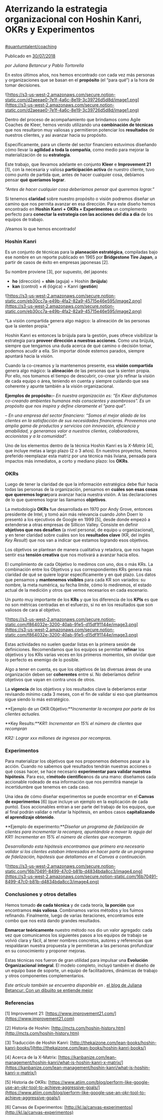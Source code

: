 # Aterrizando la estrategia organizacional con Hoshin Kanri, OKRs y Experimentos

##

[#quantumtalent/coaching](bear://x-callback-url/open-tag?name=quantumtalent/coaching)

Publicado en [30/07/2018](https://pablotortorella.wordpress.com/2018/07/30/estrategia-con-hoshin-kanri-okrs-y-experimentos/)

_por Juliana Betancur y Pablo Tortorella_

En estos últimos años, nos hemos encontrado con cada vez más personas y organizaciones que se basan en el **propósito** (el “para qué”) a la hora de tomar decisiones.

![https://s3-us-west-2.amazonaws.com/secure.notion-static.com/d2aeeae0-7e1f-4a6c-8e19-3c39726d5d8d/image1.png](https://s3-us-west-2.amazonaws.com/secure.notion-static.com/d2aeeae0-7e1f-4a6c-8e19-3c39726d5d8d/image1.png)

Dentro del proceso de acompañamiento que brindamos como Agile Coaches de Kleer, hemos venido utilizando una **combinación de técnicas** que nos resultaron muy valiosas y permitieron potenciar los **resultados** de nuestros clientes, y así avanzar hacia su propósito.

Específicamente, para un cliente del sector financiero estuvimos diseñando cómo llevar la **agilidad a toda la compañía**, como medio para mejorar la materialización de su **estrategia**.

Este trabajo, que llevamos adelante en conjunto **Kleer** e **Improvement 21** \[1], con la necesaria y valiosa **participación activa** de nuestro cliente, tuvo como punto de partida que, antes de hacer cualquier cosa, debíamos pensar **qué queríamos lograr**.

_“Antes de hacer cualquier cosa deberíamos pensar_ _qué queremos lograr.”_

Si tenemos **claridad** sobre nuestro propósito o visión podremos diseñar un camino que nos permita avanzar en esa dirección. Para este diseño hemos encontrado en **Hoshin Kanri + OKRs + Experimentos** un complemento perfecto para **conectar la estrategia con las acciones del día a día** de los equipos de trabajo.

¡Veamos lo que hemos encontrado!

### Hoshin Kanri

Es un conjunto de técnicas para la **planeación estratégica**, compiladas bajo ese nombre en un reporte publicado en 1965 por **Bridgestone Tire Japan**, a partir de casos de éxito en empresas japonesas \[2].

Su nombre proviene \[3], por supuesto, del japonés:

* **ho** (dirección) + **shin** (aguja) = Hoshin (**brújula**)
* **kan** (control) + **ri** (lógica) = Kanri (**gestión**)

![https://s3-us-west-2.amazonaws.com/secure.notion-static.com/eb30cc7a-e49b-4fa2-82a9-45715e46e595/image2.png](https://s3-us-west-2.amazonaws.com/secure.notion-static.com/eb30cc7a-e49b-4fa2-82a9-45715e46e595/image2.png)

“La visión compartida genera algo mágico: la alineación de las personas que la sienten propia.”

Hoshin Kanri es entonces la brújula para la gestión, pues ofrece visibilizar la estrategia para **proveer dirección a nuestras acciones**. Como una brújula, siempre que tengamos una duda acerca de qué camino o decisión tomar, podemos acudir a ella. Sin importar dónde estemos parados, siempre apuntará hacia la visión.

Cuando la co-creamos y la mantenemos presente, esa **visión compartida** genera algo mágico: la **alineación** de las personas que la sienten propia. Por ello, nos tomamos el tiempo de descubrir, co-crear y/o refinar la visión de cada equipo o área, teniendo en cuenta y siempre cuidando que sea coherente y apunte también a la visión organizacional.

**Ejemplos de propósito:**_– En nuestra organización es: “En Kleer disfrutamos co-creando ambientes humanos más conscientes y asombrosos”. Es un propósito que nos inspira y define claramente el “para qué”._

_– En una empresa del sector financiero: “Somos el mejor aliado de los clientes en la satisfacción de sus necesidades financieras. Proveemos una amplia gama de productos y servicios con innovación, eficiencia y amabilidad, y generamos valor a nuestros clientes, colaboradores, accionistas y a la comunidad”._

Uno de los elementos dentro de la técnica Hoshin Kanri es la _X-Matrix_ \[4], que incluye metas a largo plazo (2 o 3 años). En nuestros proyectos, hemos preferido reemplazar esta matriz por una técnica más liviana, pensada para impactos más inmediatos, a corto y mediano plazo: los **OKRs**.

### OKRs

Luego de tener la claridad de que la información estratégica debe fluir hacia todas las personas de la organización, pensamos en **cuáles son esas cosas que queremos lograr**para avanzar hacia nuestra visión. A las declaraciones de lo que queremos lograr las llamamos **objetivos**.

La metodología **OKRs** fue desarrollada en 1970 por Andy Grove, entonces presidente de Intel, y tomó aún más relevancia cuando John Doerr lo presentó a los ejecutivos de Google en 1999 \[5], desde donde empezó a extenderse a otras empresas de Sillicon Valley. Consiste en definir **objetivos que nos desafíen** (a nivel personal, de equipo u organizacional), y en tener claridad sobre cuáles son los **resultados clave** (KR, del inglés _Key Result_) que nos van a indicar que estamos logrando esos objetivos.

Los objetivos se plantean de manera cualitativa y retadora, que nos hagan sentir esa **tensión creativa** que nos motivará a avanzar hacia ellos.

El cumplimiento de cada Objetivo lo medimos con uno, dos o más KRs. La combinación entre los Objetivos y sus correspondientes KRs genera más claridad de qué se quiere lograr específicamente y en qué plazo. Los datos que pensamos y **mantenemos visibles** para cada KR son variados: su nombre, la meta numérica, su fecha límite, cómo lo mediremos, el estado actual de la medición y otros que vemos necesarios en cada escenario.

Un punto muy importante de los **KRs** y que los diferencia de los **KPIs** es que no son métricas centradas en el esfuerzo, si no en los resultados que son valiosos de cara al objetivo.

![https://s3-us-west-2.amazonaws.com/secure.notion-static.com/f864032e-3200-40ab-91e5-d15df1f1144e/image3.png](https://s3-us-west-2.amazonaws.com/secure.notion-static.com/f864032e-3200-40ab-91e5-d15df1f1144e/image3.png)

Estas actividades no suelen quedar listas en la primera sesión de definiciones. Recomendamos que los equipos se permitan **refinar** los objetivos y los KRs varias veces en los primeros momentos, sin olvidar que lo perfecto es enemigo de lo posible.

Algo a tener en cuenta, es que los objetivos de las diversas áreas de una organización deben ser **coherentes** entre sí. No deberíamos definir objetivos que vayan en contra unos de otros.

La **vigencia** de los objetivos y los resultados clave la deberíamos estar revisando mínimo cada 3 meses, con el fin de validar si eso que planteamos sigue siendo lo más estratégico.

\*\*Ejemplo de un OKR:Objetivo:\*\*_Incrementar la recompra por parte de los clientes actuales._

\*\*Key Results:\*\*_KR1: Incrementar en 15% el número de clientes que recompran_

_KR2: Lograr xxx millones de ingresos por recompras._

### Experimentos

Para materializar los objetivos que nos proponemos debemos pasar a la acción. Cuando no sabemos qué resultados tendrán nuestras acciones o qué cosas hacer, se hace necesario **experimentar para validar nuestras hipótesis**. Para eso, el**método científico**nos da una mano: diseñamos cada accionable rodeado de esa información que nos permitirá manejar la incertidumbre que tenemos en cada caso.

Una idea de cómo diseñar experimentos se puede encontrar en el **Canvas de experimentos** \[6] (que incluye un ejemplo en la explicación de cada punto). Esos accionables entran a ser parte del trabajo de los equipos, que al final podrán validar o refutar la hipótesis, en ambos casos **capitalizando el aprendizaje obtenido**.

\*\*Ejemplo de experimento:\*\*_Diseñar un programa de fidelización de clientes para incrementar la recompra, apuntándole a mover la aguja del KR1: Incrementar en 15% el número de clientes que recompran._

_Desarrollando esta hipótesis encontramos que primero era necesario validar si los clientes estaban interesados en hacer parte de un programa de fidelización, hipótesis que detallamos en el Canvas a continuación._

![https://s3-us-west-2.amazonaws.com/secure.notion-static.com/16b70491-8499-47c0-b81b-d4834bda8cc3/image4.png](https://s3-us-west-2.amazonaws.com/secure.notion-static.com/16b70491-8499-47c0-b81b-d4834bda8cc3/image4.png)

### Conclusiones y otros detalles

Hemos tomado **de cada técnica** y de cada teoría, **la porción** que encontramos **más valiosa**. Combinamos varios métodos y los fuimos refinando. Finalmente, luego de varias iteraciones, encontramos este combo que nos está dando grandes resultados.

**Enmarcar teóricamente** nuestro método nos dio un valor agregado: cada vez que comunicamos los siguientes pasos a los equipos de trabajo se volvió clara y fácil, al tener nombres concretos, autores y referencias que respaldaran nuestra propuesta y le permitieran a las personas profundizar en su conocimiento y proponer mejoras.

Estas técnicas nos fueron de gran utilidad para impulsar una **Evolución Organizacional** **integral**. El modelo completo, incluyó también el diseño de un equipo base de soporte, un equipo de facilitadores, dinámicas de trabajo y otros componentes complementarios.

_Este artículo también se encuentra disponible en ._ [el blog de Juliana Betancur: Con un dibujito se entiende mejor](https://julibetancur.blog)

### Referencias

\[1] Improvement 21: [https://www.improvement21.com/](https://www.improvement21.com)

\[2] Historia de Hoshin: [http://mcts.com/hoshin-history.htm](http://mcts.com/hoshin-history.htm)

\[3] Traducción de Hoshin Kanri: [http://thekaizone.com/lean-books/hoshin-kanri-books/](http://thekaizone.com/lean-books/hoshin-kanri-books/)

\[4] Acerca de la X-Matrix:   [https://kanbanize.com/lean-management/hoshin-kanri/what-is-hoshin-kanri-x-matrix/](https://kanbanize.com/lean-management/hoshin-kanri/what-is-hoshin-kanri-x-matrix/)

\[5] Historia de OKRs: [https://www.atiim.com/blog/perform-like-google-use-an-okr-tool-to-achieve-aggressive-goals/](https://www.atiim.com/blog/perform-like-google-use-an-okr-tool-to-achieve-aggressive-goals/)

\[6] Canvas de Experimentos: [http://kl.la/canvas-experimentos](http://kl.la/canvas-experimentos)
